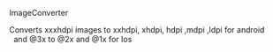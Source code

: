 ImageConverter

Converts xxxhdpi images to xxhdpi, xhdpi, hdpi ,mdpi ,ldpi  for android<br>
&nbsp; and @3x to @2x and @1x for Ios

